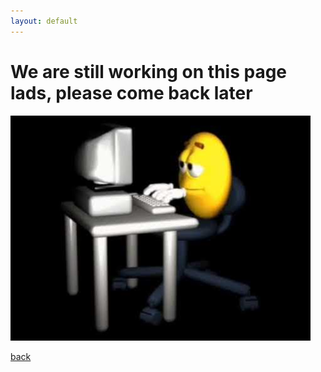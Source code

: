 ```yaml
---
layout: default
---
```


# We are still working on this page lads, please come back later
<img src="static/working.jpg" alt="come back later"/></a>

[back](./)
